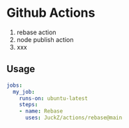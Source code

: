 # Github Actions

1. rebase action
2. node publish action
3. xxx

## Usage

```yaml
jobs:
  my_job:
    runs-on: ubuntu-latest
    steps:
    - name: Rebase
      uses: JuckZ/actions/rebase@main
```